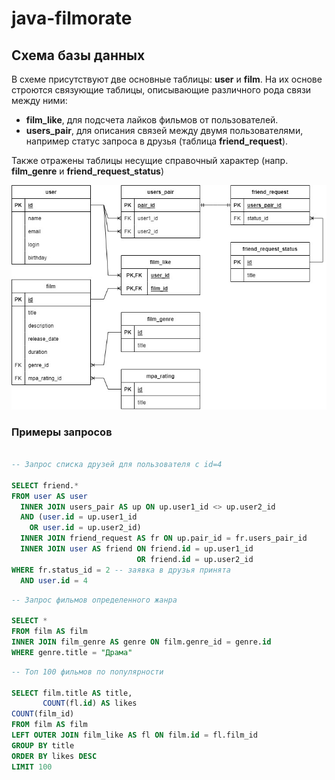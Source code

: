 # java-filmorate

## Схема базы данных

В схеме присутствуют две основные таблицы: **user** и **film**.
На их основе строются связующие таблицы, описывающие различного рода связи между ними:
    
- **film_like**, для подсчета лайков фильмов от пользователей.
- **users_pair**, для описания связей между двумя пользователями, 
  например статус запроса в друзья (таблица **friend_request**).

Также отражены таблицы несущие справочный характер (напр. **film_genre** и **friend_request_status**)

![scheme](./filmorate_db_scheme.jpg)

### Примеры запросов
```sql

-- Запрос списка друзей для пользователя с id=4

SELECT friend.*
FROM user AS user
  INNER JOIN users_pair AS up ON up.user1_id <> up.user2_id
  AND (user.id = up.user1_id
    OR user.id = up.user2_id)
  INNER JOIN friend_request AS fr ON up.pair_id = fr.users_pair_id
  INNER JOIN user AS friend ON friend.id = up.user1_id
                            OR friend.id = up.user2_id
WHERE fr.status_id = 2 -- заявка в друзья принята
  AND user.id = 4 
```

```sql
-- Запрос фильмов определенного жанра

SELECT *
FROM film AS film
INNER JOIN film_genre AS genre ON film.genre_id = genre.id
WHERE genre.title = "Драма"
```

```sql
-- Топ 100 фильмов по популярности

SELECT film.title AS title,
       COUNT(fl.id) AS likes
COUNT(film_id)
FROM film AS film
LEFT OUTER JOIN film_like AS fl ON film.id = fl.film_id
GROUP BY title
ORDER BY likes DESC
LIMIT 100
```
